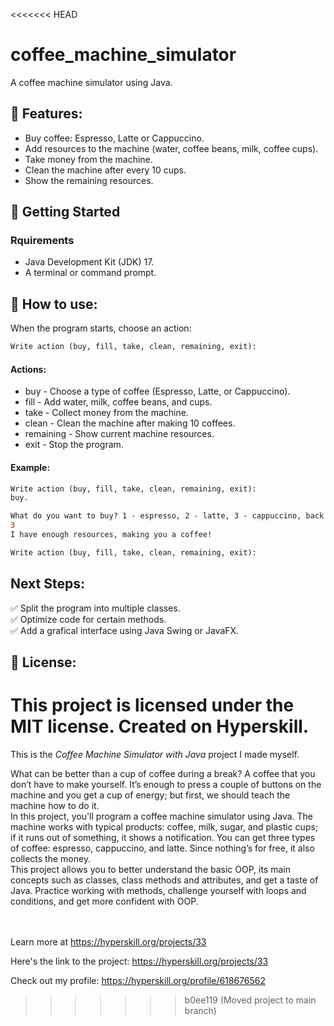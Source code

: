 <<<<<<< HEAD
# coffee_machine_simulator
A coffee machine simulator using Java.  

## 📘 Features:
- Buy coffee: Espresso, Latte or Cappuccino.
- Add resources to the machine (water, coffee beans, milk, coffee cups).
- Take money from the machine.
- Clean the machine after every 10 cups.
- Show the remaining resources.

## 📌 Getting Started  
### Rquirements
- Java Development Kit (JDK) 17.
- A terminal or command prompt.  

## 📗 How to use:
When the program starts, choose an action:
```diff
Write action (buy, fill, take, clean, remaining, exit):
```
#### Actions:
- buy - Choose a type of coffee (Espresso, Latte, or Cappuccino).
- fill - Add water, milk, coffee beans, and cups.
- take - Collect money from the machine.
- clean - Clean the machine after making 10 coffees.
- remaining - Show current machine resources.
- exit - Stop the program.

#### Example:
```diff
Write action (buy, fill, take, clean, remaining, exit):
buy.

What do you want to buy? 1 - espresso, 2 - latte, 3 - cappuccino, back - to main menu: 
3
I have enough resources, making you a coffee!

Write action (buy, fill, take, clean, remaining, exit):
```

## Next Steps:
✅ Split the program into multiple classes.  
✅ Optimize code for certain methods.  
✅ Add a grafical interface using Java Swing or JavaFX.  

## 📖 License:  
This project is licensed under the MIT license. Created on Hyperskill.
=======
This is the *Coffee Machine Simulator with Java* project I made myself.


<div>
<p>What can be better than a cup of coffee during a break? A coffee that you don’t have to make yourself. It’s enough to press a couple of buttons on the machine and you get a cup of energy; but first, we should teach the machine how to do it.<br>
In this project, you'll program a coffee machine simulator using Java. The machine works with typical products: coffee, milk, sugar, and plastic cups; if it runs out of something, it shows a notification. You can get three types of coffee: espresso, cappuccino, and latte. Since nothing’s for free, it also collects the money.<br>
This project allows you to better understand the basic OOP, its main concepts such as classes, class methods and attributes, and get a taste of Java. Practice working with methods, challenge yourself with loops and conditions, and get more confident with OOP.</p>
</div><br/><br/>Learn more at <a href="https://hyperskill.org/projects/33?utm_source=ide&utm_medium=ide&utm_campaign=ide&utm_content=project-card">https://hyperskill.org/projects/33</a>

Here's the link to the project: https://hyperskill.org/projects/33

Check out my profile: https://hyperskill.org/profile/618676562
>>>>>>> b0ee119 (Moved project to main branch)
